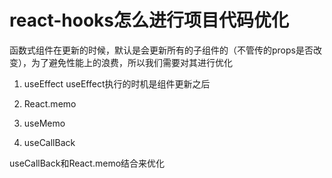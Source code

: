 # react-hooks怎么进行项目代码优化

函数式组件在更新的时候，默认是会更新所有的子组件的（不管传的props是否改变），为了避免性能上的浪费，所以我们需要对其进行优化

1. useEffect
useEffect执行的时机是组件更新之后

2. React.memo

3. useMemo

4. useCallBack

useCallBack和React.memo结合来优化




